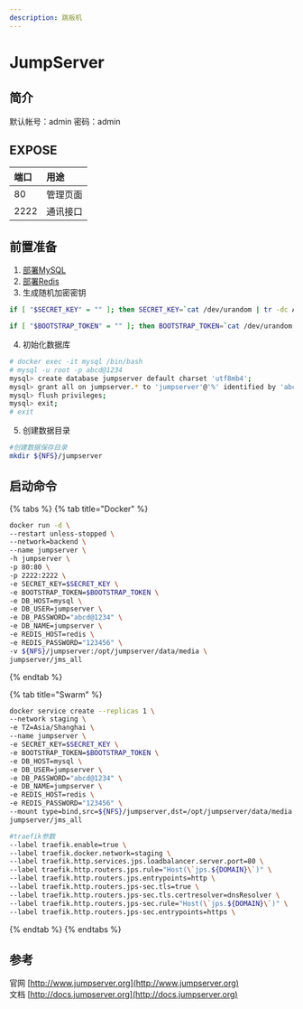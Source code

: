```yaml
---
description: 跳板机
---
```


# JumpServer

## 简介

默认帐号：admin 密码：admin

## EXPOSE

| 端口 | 用途 |
| :--- | :--- |
| 80 | 管理页面 |
| 2222 | 通讯接口 |



## 前置准备

1. [部署MySQL](../images-develop/database/mysql/)
2. [部署Redis](../images-develop/cache/redis.md)
3. 生成随机加密密钥

```bash
if [ "$SECRET_KEY" = "" ]; then SECRET_KEY=`cat /dev/urandom | tr -dc A-Za-z0-9 | head -c 50`; echo "SECRET_KEY=$SECRET_KEY" >> ~/.bashrc; echo $SECRET_KEY; else echo $SECRET_KEY; fi

if [ "$BOOTSTRAP_TOKEN" = "" ]; then BOOTSTRAP_TOKEN=`cat /dev/urandom | tr -dc A-Za-z0-9 | head -c 16`; echo "BOOTSTRAP_TOKEN=$BOOTSTRAP_TOKEN" >> ~/.bashrc; echo $BOOTSTRAP_TOKEN; else echo $BOOTSTRAP_TOKEN; fi
```

4. 初始化数据库

```bash
# docker exec -it mysql /bin/bash
# mysql -u root -p abcd@1234
mysql> create database jumpserver default charset 'utf8mb4';
mysql> grant all on jumpserver.* to 'jumpserver'@'%' identified by 'abcd@1234';
mysql> flush privileges;
mysql> exit;
# exit
```

5. 创建数据目录

```bash
#创建数据保存目录
mkdir ${NFS}/jumpserver
```

## 启动命令

{% tabs %}
{% tab title="Docker" %}
```bash
docker run -d \
--restart unless-stopped \
--network=backend \
--name jumpserver \
-h jumpserver \
-p 80:80 \
-p 2222:2222 \
-e SECRET_KEY=$SECRET_KEY \
-e BOOTSTRAP_TOKEN=$BOOTSTRAP_TOKEN \
-e DB_HOST=mysql \
-e DB_USER=jumpserver \
-e DB_PASSWORD="abcd@1234" \
-e DB_NAME=jumpserver \
-e REDIS_HOST=redis \
-e REDIS_PASSWORD="123456" \
-v ${NFS}/jumpserver:/opt/jumpserver/data/media \
jumpserver/jms_all
```
{% endtab %}

{% tab title="Swarm" %}
```bash
docker service create --replicas 1 \
--network staging \
-e TZ=Asia/Shanghai \
--name jumpserver \
-e SECRET_KEY=$SECRET_KEY \
-e BOOTSTRAP_TOKEN=$BOOTSTRAP_TOKEN \
-e DB_HOST=mysql \
-e DB_USER=jumpserver \
-e DB_PASSWORD="abcd@1234" \
-e DB_NAME=jumpserver \
-e REDIS_HOST=redis \
-e REDIS_PASSWORD="123456" \
--mount type=bind,src=${NFS}/jumpserver,dst=/opt/jumpserver/data/media \
jumpserver/jms_all

#traefik参数
--label traefik.enable=true \
--label traefik.docker.network=staging \
--label traefik.http.services.jps.loadbalancer.server.port=80 \
--label traefik.http.routers.jps.rule="Host(\`jps.${DOMAIN}\`)" \
--label traefik.http.routers.jps.entrypoints=http \
--label traefik.http.routers.jps-sec.tls=true \
--label traefik.http.routers.jps-sec.tls.certresolver=dnsResolver \
--label traefik.http.routers.jps-sec.rule="Host(\`jps.${DOMAIN}\`)" \
--label traefik.http.routers.jps-sec.entrypoints=https \
```
{% endtab %}
{% endtabs %}



## 参考

官网 [http://www.jumpserver.org](http://www.jumpserver.org)   
文档 [http://docs.jumpserver.org](http://docs.jumpserver.org)

